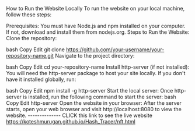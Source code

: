 How to Run the Website Locally
To run the website on your local machine, follow these steps:

Prerequisites:
You must have Node.js and npm installed on your computer. If not, download and install them from nodejs.org.
Steps to Run the Website:
Clone the repository:

bash
Copy
Edit
git clone https://github.com/your-username/your-repository-name.git
Navigate to the project directory:

bash
Copy
Edit
cd your-repository-name
Install http-server (if not installed): You will need the http-server package to host your site locally. If you don't have it installed globally, run:

bash
Copy
Edit
npm install -g http-server
Start the local server: Once http-server is installed, run the following command to start the server:
bash
Copy
Edit
http-server
Open the website in your browser: After the server starts, open your web browser and visit http://localhost:8080 to view the website.
                            --------------
CLICK this link to see the live website https://koteshmurugan.github.io/Hash_Tracer/nft.html

